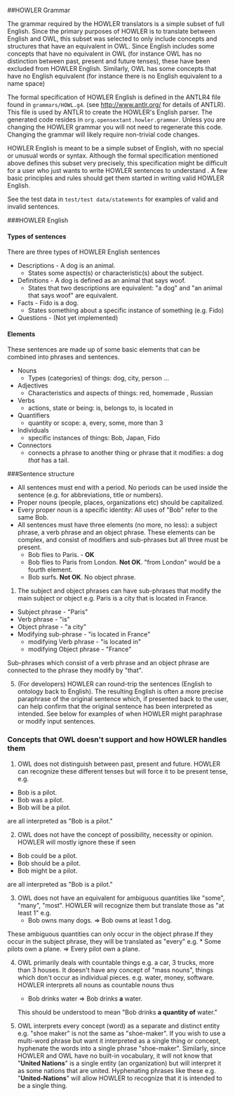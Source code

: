 ##HOWLER Grammar
 	
The grammar required by the HOWLER translators is a simple subset of full English. Since the primary purposes of HOWLER is to translate
between English and OWL, this subset was selected to only include concepts and structures that have an equivalent in OWL. Since English includes some concepts that have no equivalent in OWL (for instance OWL has no distinction between past, present and future tenses), these have been excluded from HOWLER English. Similarly, OWL has some concepts that have no English equivalent (for instance there is no English equivalent to a name space)

The formal specification of HOWLER English is defined in the ANTLR4 file found in `grammars/HOWL.g4`. (see <http://www.antlr.org/> for details of ANTLR). This file is used by ANTLR to create the HOWLER's English parser. The generated code resides in `org.opensextant.howler.grammar`. Unless you are changing the HOWLER grammar you will not need to regenerate this code. Changing the grammar will likely require non-trivial code changes.

HOWLER English is meant to be a simple subset of English, with no special or unusual words or syntax. Although the formal specification mentioned above defines this subset very precisely, this specification might be difficult for a user  who just wants to write HOWLER sentences to understand . A few basic principles and rules should get them started in writing valid HOWLER English.

See the test data in `test/test data/statements` for examples of valid and invalid sentences. 

###HOWLER English

#### Types of sentences
 There are three types of HOWLER English sentences
  
* Descriptions - A dog is an animal.
  * States some aspect(s) or characteristic(s) about the subject. 
* Definitions -  A dog is defined as an animal that says woof.  
  * States that two descriptions are equivalent: "a dog" and "an animal that says woof" are equivalent. 
* Facts - Fido is a dog.  
  * States something about a specific instance of something (e.g. Fido) 
* Questions - (Not yet implemented)

#### Elements
These sentences are made up of some basic elements that can be combined into phrases and sentences.

* Nouns
  * Types (categories) of things: dog, city, person ... 
* Adjectives
  * Characteristics and aspects of things: red, homemade , Russian
* Verbs
  * actions, state or being: is, belongs to, is located in
* Quantifiers
  * quantity or scope: a, every, some, more than 3
* Individuals
  * specific instances of things: Bob, Japan, Fido
* Connectors
  * connects a phrase to another thing or phrase that it modifies: a dog *that* has a tail.  

###Sentence structure
* All sentences must end with a period. No periods can be used inside the sentence (e.g. for abbreviations, title or numbers).
* Proper nouns (people, places, organizations etc) should be capitalized.
* Every proper noun is a specific identity: All uses of "Bob" refer to the same Bob. 
* All sentences must have three elements (no more, no less): a subject phrase, a verb phrase and an object phrase. These elements can be complex, and consist of modifiers and sub-phrases but all three must be present.
  * Bob flies to Paris. - **OK**
  * Bob flies to Paris from London. **Not OK**.  "from London" would be a fourth element.
  * Bob surfs.  **Not OK**. No object phrase.
  
1. The subject and object phrases can have sub-phrases that modify the main subject or object e.g. Paris is a city that is located in France.
  * Subject phrase - "Paris"
  * Verb phrase - "is"
  * Object phrase - "a city"
  * Modifying sub-phrase - "is located in France"
     * modifying Verb phrase - "is located in"
     * modifying Object phrase - "France"
     
     
Sub-phrases which consist of a verb phrase and an object phrase are connected to the phrase they modify by "that".
	
5. (For developers) HOWLER can round-trip the sentences (English to ontology back to English). The resulting English is often a more precise
	paraphrase of the original sentence which, if presented back to the user, can help confirm that the original sentence has been interpreted
	as intended. See below for examples of when HOWLER might paraphrase or modify input sentences.
		
### Concepts that OWL doesn't support and how HOWLER handles them
 
1. OWL does not distinguish between past, present and future. HOWLER can recognize these different tenses but will force it to be present tense, e.g.  

  * Bob is a pilot.
  * Bob was a pilot.
  * Bob will be a pilot. 
  
  are all interpreted as "Bob is a pilot."
	
2. OWL does not have the concept of possibility, necessity or opinion. HOWLER will mostly ignore these if seen 

  * Bob could be a pilot.
  * Bob should be a pilot.
  * Bob might be a pilot.
  
   are all interpreted as "Bob is a pilot."

3. OWL does not have an equivalent for ambiguous quantities like "some", "many", "most". HOWLER will recognize them but translate those as "at least 1"  e.g. 
	* Bob owns many dogs. => Bob owns at least 1 dog.
	
These ambiguous quantities can only occur in the object phrase.If they occur in the subject phrase, they will be translated as "every" e.g. 
	* Some pilots own a plane. => Every pilot own a plane.
	 
4. OWL primarily deals with countable things e.g. a car, 3 trucks, more than 3 houses. It doesn't have any concept of "mass nouns", 
   things which don't occur as individual pieces. e.g. water, money, software.
   HOWLER interprets  all nouns as countable nouns thus 
   * Bob drinks water => Bob drinks **a** water. 
   
   This should be understood to mean "Bob drinks **a quantity of** water."  
   
5. OWL interprets every concept (word) as a separate and distinct entity e.g. "shoe maker" is not the same as "shoe-maker". If you wish to use a multi-word phrase but want it interpreted as a single thing or concept, hyphenate the words into a single phrase "shoe-maker". Similarly, since HOWLER and OWL have no built-in vocabulary, it will not know that "**United Nations**" is a single entity (an organization) but will interpret it as some nations that are united. Hyphenating phrases like these e.g. "**United-Nations**" will allow HOWLER to recognize that it is intended to be a single thing. 
 	  	
		
